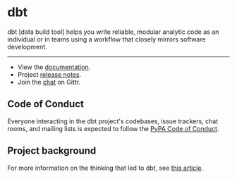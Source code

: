 # dbt

dbt [data build tool] helps you write reliable, modular analytic code as an individual or in teams using a workflow that closely mirrors software development.

---

- View the [documentation][documentation-url].
- Project [release notes][release-notes-url].
- Join the [chat][gittr-url] on Gittr.


## Code of Conduct

Everyone interacting in the dbt project's codebases, issue trackers, chat rooms, and mailing lists is expected to follow the [PyPA Code of Conduct].


## Project background

For more information on the thinking that led to dbt, see [this article](https://medium.com/analyst-collective/building-a-mature-analytics-workflow-the-analyst-collective-viewpoint-7653473ef05b).




[PyPA Code of Conduct]: https://www.pypa.io/en/latest/code-of-conduct/
[gittr-url]: https://gitter.im/analyst-collective/dbt
[documentation-url]: http://dbt.readthedocs.io/en/readthedocs/
[release-notes-url]: http://dbt.readthedocs.io/en/readthedocs/about/release-notes/

